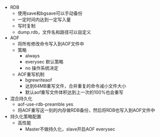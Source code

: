 - RDB
	- 使用save和bgsave可以手动备份
	- 一定时间内达到一定写入量
	- 写时复制
	- dump.rdb，文件名和路径可以自定义
- AOF
	- 将所有修改命令写入到AOF文件中
	- 策略
		- always
		- everysec 默认策略
		- no 操作系统决定
	- AOF重写机制
		- bgrewriteaof
		- 达到64MB重写文件，合并重复的命令减小文件大小
		- 默认aof重写文件体积达到上一次的100%也会重写
- 混合持久化
	- aof-use-rdb-preamble yes
	- 将AOF重写这一刻的内存做RDB备份，然后将RDB也写入到AOF文件中
- 持久化策略配置
	- 高性能
		- Master不做持久化，slave开启AOF everysec